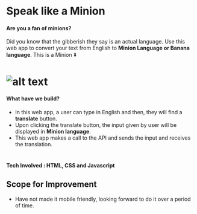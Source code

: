 # Speak like a Minion


#### Are you a fan of minions? 
Did you know that the gibberish they say is an actual language. Use this web app to convert your text from English to **Minion Language or Banana language**.
This is a Minion ⬇️


# ![alt text](https://images.unsplash.com/photo-1515041219749-89347f83291a?ixlib=rb-1.2.1&ixid=MnwxMjA3fDB8MHxwaG90by1wYWdlfHx8fGVufDB8fHx8&auto=format&fit=crop&w=474&q=150)


#### What have we build?

- In this web app, a user can type in English and then, they will find a **translate** button.
- Upon clicking the translate button, the input given by user will be displayed in **Minion language**.
- This web app makes a call to the API and sends the input and receives the translation. 
#
#### Tech Involved : HTML, CSS and Javascript

## Scope for Improvement

- Have not made it mobile friendly, looking forward to do it over a period of time.

